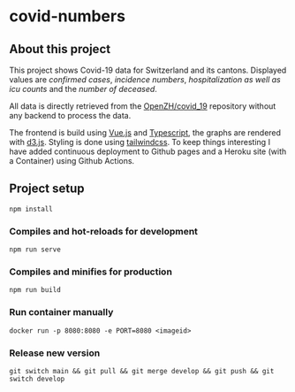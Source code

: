 # covid-numbers

## About this project

This project shows Covid-19 data for Switzerland and its cantons. 
Displayed values are _confirmed cases_, _incidence numbers_, _hospitalization as well as icu counts_ and the _number of deceased_. 

All data is directly retrieved from the [OpenZH/covid_19](https://github.com/openZH/covid_19) repository without any backend to process the data. 

The frontend is build using [Vue.js](https://github.com/vuejs/vue) and [Typescript](https://github.com/microsoft/TypeScript), the graphs are rendered with [d3.js](https://github.com/d3/d3).
Styling is done using [tailwindcss](https://github.com/tailwindlabs/tailwindcss). 
To keep things interesting I have added continuous deployment to Github pages and a Heroku site (with a Container) using Github Actions.

## Project setup

```
npm install
```

### Compiles and hot-reloads for development

```
npm run serve
```

### Compiles and minifies for production

```
npm run build
```

### Run container manually

```
docker run -p 8080:8080 -e PORT=8080 <imageid>
```

### Release new version

```
git switch main && git pull && git merge develop && git push && git switch develop
```

